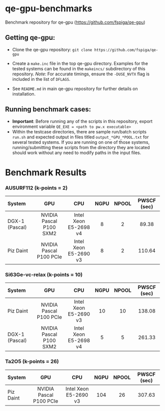 # qe-gpu-benchmarks
Benchmark repository for qe-gpu (https://github.com/fspiga/qe-gpu)

## Getting qe-gpu:
- Clone the qe-gpu repository:
`git clone https://github.com/fspiga/qe-gpu`

- Create a `make.inc` file in the top qe-gpu directory. Examples for the tested systems can be found in the `makeincs/` subdirectory of this repository. *Note*: For accurate timings, ensure the `-DUSE_NVTX` flag is included in the list of `DFLAGS`.

- See `README.md` in main qe-gpu repository for further details on installation.

## Running benchmark cases:
- **Important**: Before running any of the scripts in this repository, export environment variable `QE_EXE = <path to pw.x executable>`
- Within the testcase directories, there are sample run/batch scripts `run.sh` and expected output in files titled `output_*GPU_*POOL.txt` for several tested systems. If you are running on one of those systems, running/submitting these scripts from the directory they are located should work without any need to modify paths in the input files. 

# Benchmark Results
### AUSURF112 (k-points = 2)

| System | GPU | CPU | NGPU | NPOOL | PWSCF (sec) |
| :--- | :---: | :---: | :---: | :---:| :---: | 
| DGX-1 (Pascal) | NVIDIA Pascal P100 SXM2 | Intel Xeon E5-2698 v4 | 8 | 2 | 89.38 |
| Piz Daint | NVIDIA Pascal P100 PCIe | Intel Xeon E5-2690 v3 | 8 | 2 | 110.64 |

### Si63Ge-vc-relax (k-points = 10)

| System | GPU | CPU | NGPU | NPOOL | PWSCF (sec) |
| :--- | :---: | :---: | :---: | :---:| :---: |
| Piz Daint | NVIDIA Pascal P100 PCIe | Intel Xeon E5-2690 v3 | 10 | 10 | 138.08 |
| DGX-1 (Pascal) | NVIDIA Pascal P100 SXM2 | Intel Xeon E5-2698 v4 | 5 | 5 | 261.33 |
 
### Ta2O5 (k-points = 26)

| System | GPU | CPU | NGPU | NPOOL | PWSCF (sec) |
| :--- | :---: | :---: | :---: | :---:| :---: |
| Piz Daint | NVIDIA Pascal P100 PCIe | Intel Xeon E5-2690 v3 | 104 | 26 | 307.63 |
